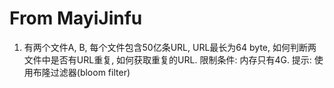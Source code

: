# From MayiJinfu

1. 有两个文件A, B, 每个文件包含50亿条URL, URL最长为64 byte, 如何判断两文件中是否有URL重复, 如何获取重复的URL. 限制条件: 内存只有4G.
提示: 使用布隆过滤器(bloom filter)
